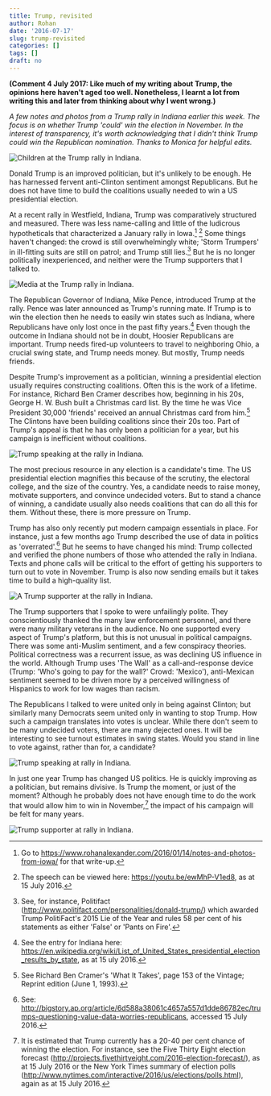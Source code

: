 ```yaml
---
title: Trump, revisited
author: Rohan
date: '2016-07-17'
slug: trump-revisited
categories: []
tags: []
draft: no
---
```


**(Comment 4 July 2017: Like much of my writing about Trump, the opinions here haven't aged too well. Nonetheless, I learnt a lot from writing this and later from thinking about why I went wrong.)**

*A few notes and photos from a Trump rally in Indiana earlier this week. The focus is on whether Trump 'could' win the election in November. In the interest of transparency, it's worth acknowledging that I didn't think Trump could win the Republican nomination. Thanks to Monica for helpful edits.*

![Children at the Trump rally in Indiana.](/img/2016_07_17_Children.jpg)

Donald Trump is an improved politician, but it's unlikely to be enough. He has harnessed fervent anti-Clinton sentiment amongst Republicans. But he does not have time to build the coalitions usually needed to win a US presidential election.

At a recent rally in Westfield, Indiana, Trump was comparatively structured and measured. There was less name-calling and little of the ludicrous hypotheticals that characterized a January rally in Iowa.[^1] [^2] Some things haven't changed: the crowd is still overwhelmingly white; 'Storm Trumpers' in ill-fitting suits are still on patrol; and Trump still lies.[^3] But he is no longer politically inexperienced, and neither were the Trump supporters that I talked to. 

![Media at the Trump rally in Indiana.](/img/2016_07_17_TrumpMedia.jpg)

The Republican Governor of Indiana, Mike Pence, introduced Trump at the rally. Pence was later announced as Trump's running mate. If Trump is to win the election then he needs to easily win states such as Indiana, where Republicans have only lost once in the past fifty years.[^4] Even though the outcome in Indiana should not be in doubt, Hoosier Republicans are important. Trump needs fired-up volunteers to travel to neighboring Ohio, a crucial swing state, and Trump needs money. But mostly, Trump needs friends.

Despite Trump's improvement as a politician, winning a presidential election usually requires constructing coalitions. Often this is the work of a lifetime. For instance, Richard Ben Cramer describes how, beginning in his 20s, George H. W. Bush built a Christmas card list. By the time he was Vice President 30,000 'friends' received an annual Christmas card from him.[^5] The Clintons have been building coalitions since their 20s too. Part of Trump's appeal is that he has only been a politician for a year, but his campaign is inefficient without coalitions.

![Trump speaking at the rally in Indiana.](/img/2016_07_17_TrumpSpeaking.png)

The most precious resource in any election is a candidate's time. The US presidential election magnifies this because of the scrutiny, the electoral college, and the size of the country. Yes, a candidate needs to raise money, motivate supporters, and convince undecided voters. But to stand a chance of winning, a candidate usually also needs coalitions that can do all this for them. Without these, there is more pressure on Trump.

Trump has also only recently put modern campaign essentials in place. For instance, just a few months ago Trump described the use of data in politics as 'overrated'.[^6] But he seems to have changed his mind: Trump collected and verified the phone numbers of those who attended the rally in Indiana. Texts and phone calls will be critical to the effort of getting his supporters to turn out to vote in November. Trump is also now sending emails but it takes time to build a high-quality list. 

![A Trump supporter at the rally in Indiana.](/img/2016_07_17_TrumpCap.jpg)

The Trump supporters that I spoke to were unfailingly polite. They conscientiously thanked the many law enforcement personnel, and there were many military veterans in the audience. No one supported every aspect of Trump's platform, but this is not unusual in political campaigns. There was some anti-Muslim sentiment, and a few conspiracy theories. Political correctness was a recurrent issue, as was declining US influence in the world. Although Trump uses 'The Wall' as a call-and-response device (Trump: 'Who's going to pay for the wall?' Crowd: 'Mexico'), anti-Mexican sentiment seemed to be driven more by a perceived willingness of Hispanics to work for low wages than racism.

The Republicans I talked to were united only in being against Clinton; but similarly many Democrats seem united only in wanting to stop Trump. How such a campaign translates into votes is unclear. While there don't seem to be many undecided voters, there are many dejected ones. It will be interesting to see turnout estimates in swing states. Would you stand in line to vote against, rather than for, a candidate?

![Trump speaking at rally in Indiana.](/img/2016_07_17_TrumpAndPhone.jpg)


In just one year Trump has changed US politics. He is quickly improving as a politician, but remains divisive. Is Trump the moment, or just of the moment? Although he probably does not have enough time to do the work that would allow him to win in November,[^7] the impact of his campaign will be felt for many years.

![Trump supporter at rally in Indiana.](/img/2016_07_17_TrumpVisor.jpg)


[^1]: Go to https://www.rohanalexander.com/2016/01/14/notes-and-photos-from-iowa/ for that write-up.

[^2]: The speech can be viewed here: https://youtu.be/ewMhP-V1ed8, as at 15 July 2016. 

[^3]: See, for instance, Politifact (http://www.politifact.com/personalities/donald-trump/) which awarded Trump PolitiFact's 2015 Lie of the Year and rules 58 per cent of his statements as either 'False' or 'Pants on Fire'.

[^4]: See the entry for Indiana here: https://en.wikipedia.org/wiki/List_of_United_States_presidential_election_results_by_state, as at 15 uly 2016. 

[^5]: See Richard Ben Cramer's 'What It Takes', page 153 of the Vintage; Reprint edition (June 1, 1993).

[^6]: See: http://bigstory.ap.org/article/6d588a38061c4657a557d1dde86782ec/trumps-questioning-value-data-worries-republicans, accessed 15 July 2016.

[^7]: It is estimated that Trump currently has a 20-40 per cent chance of winning the election. For instance, see the Five Thirty Eight election forecast (http://projects.fivethirtyeight.com/2016-election-forecast/), as at 15 July 2016 or the New York Times summary of election polls (http://www.nytimes.com/interactive/2016/us/elections/polls.html), again as at 15 July 2016.
